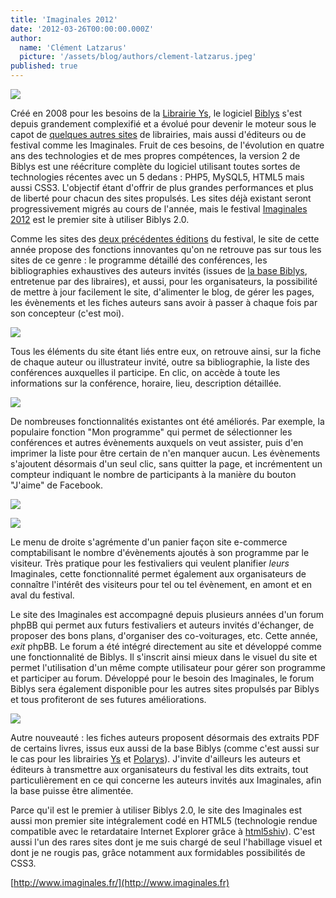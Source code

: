 ```yaml
---
title: 'Imaginales 2012'
date: '2012-03-26T00:00:00.000Z'
author:
  name: 'Clément Latzarus'
  picture: '/assets/blog/authors/clement-latzarus.jpeg'
published: true
---
```


 [![](http://www.biblys.fr/biblys/media/blog/imaginales.png)](http://www.imaginales.fr/)

 Créé en 2008 pour les besoins de la [Librairie Ys](http://www.librys.fr/), le logiciel [Biblys](http://www.biblys.fr/) s&#039;est depuis grandement complexifié et a évolué pour devenir le moteur sous le capot de [quelques autres sites](http://www.biblys.fr/pages/utilisateurs) de librairies, mais aussi d&#039;éditeurs ou de festival comme les Imaginales. Fruit de ces besoins, de l&#039;évolution en quatre ans des technologies et de mes propres compétences, la version 2 de Biblys est une réécriture complète du logiciel utilisant toutes sortes de technologies récentes avec un 5 dedans : PHP5, MySQL5, HTML5 mais aussi CSS3. L&#039;objectif étant d&#039;offrir de plus grandes performances et plus de liberté pour chacun des sites propulsés. Les sites déjà existant seront progressivement migrés au cours de l&#039;année, mais le festival [Imaginales 2012](http://www.imaginales.fr/) est le premier site à utiliser Biblys 2.0.

 Comme les sites des [deux précédentes éditions](http://nokto.net/post/2010/05/25/Imaginales-faites-votre-programme) du festival, le site de cette année propose des fonctions innovantes qu&#039;on ne retrouve pas sur tous les sites de ce genre : le programme détaillé des conférences, les bibliographies exhaustives des auteurs invités (issues de [la base Biblys](http://www.biblys.fr/pages/base), entretenue par des libraires), et aussi, pour les organisateurs, la possibilité de mettre à jour facilement le site, d&#039;alimenter le blog, de gérer les pages, les évènements et les fiches auteurs sans avoir à passer à chaque fois par son concepteur (c&#039;est moi).

 ![](http://www.biblys.fr/biblys/media/blog/imaginales-2012-1.png)

 Tous les éléments du site étant liés entre eux, on retrouve ainsi, sur la fiche de chaque auteur ou illustrateur invité, outre sa bibliographie, la liste des conférences auxquelles il participe. En clic, on accède à toute les informations sur la conférence, horaire, lieu, description détaillée.

 ![](http://www.biblys.fr/biblys/media/blog/imaginales-2012-2.png)

 De nombreuses fonctionnalités existantes ont été améliorés. Par exemple, la populaire fonction &quot;Mon programme&quot; qui permet de sélectionner les conférences et autres évènements auxquels on veut assister, puis d&#039;en imprimer la liste pour être certain de n&#039;en manquer aucun. Les évènements s&#039;ajoutent désormais d&#039;un seul clic, sans quitter la page, et incrémentent un compteur indiquant le nombre de participants à la manière du bouton &quot;J&#039;aime&quot; de Facebook.

 ![](http://www.biblys.fr/biblys/media/blog/imaginales-2012-5.png)

 ![](http://www.biblys.fr/biblys/media/blog/imaginales-2012-3.png)

 Le menu de droite s&#039;agrémente d&#039;un panier façon site e-commerce comptabilisant le nombre d&#039;évènements ajoutés à son programme par le visiteur. Très pratique pour les festivaliers qui veulent planifier *leurs* Imaginales, cette fonctionnalité permet également aux organisateurs de connaître l&#039;intérêt des visiteurs pour tel ou tel évènement, en amont et en aval du festival.

 Le site des Imaginales est accompagné depuis plusieurs années d&#039;un forum phpBB qui permet aux futurs festivaliers et auteurs invités d&#039;échanger, de proposer des bons plans, d&#039;organiser des co-voiturages, etc. Cette année, *exit* phpBB. Le forum a été intégré directement au site et développé comme une fonctionnalité de Biblys. Il s&#039;inscrit ainsi mieux dans le visuel du site et permet l&#039;utilisation d&#039;un même compte utilisateur pour gérer son programme et participer au forum. Développé pour le besoin des Imaginales, le forum Biblys sera également disponible pour les autres sites propulsés par Biblys et tous profiteront de ses futures améliorations.

 ![](http://www.biblys.fr/biblys/media/blog/imaginales-2012-4.png)

 Autre nouveauté : les fiches auteurs proposent désormais des extraits PDF de certains livres, issus eux aussi de la base Biblys (comme c&#039;est aussi sur le cas pour les librairies [Ys](http://www.librys.fr) et [Polarys](http://www.librairiepolarys.com)). J&#039;invite d&#039;ailleurs les auteurs et éditeurs à transmettre aux organisateurs du festival les dits extraits, tout particulièrement en ce qui concerne les auteurs invités aux Imaginales, afin la base puisse être alimentée.

 Parce qu&#039;il est le premier à utiliser Biblys 2.0, le site des Imaginales est aussi mon premier site intégralement codé en HTML5 (technologie rendue compatible avec le retardataire Internet Explorer grâce à [html5shiv](http://code.google.com/p/html5shiv/)). C&#039;est aussi l&#039;un des rares sites dont je me suis chargé de seul l&#039;habillage visuel et dont je ne rougis pas, grâce notamment aux formidables possibilités de CSS3.

 [http://www.imaginales.fr/](http://www.imaginales.fr)
